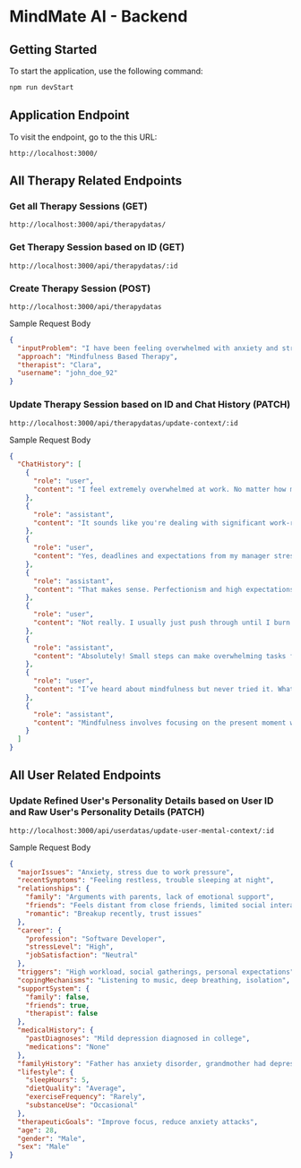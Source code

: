 # MindMate AI - Backend

## Getting Started

To start the application, use the following command:

```sh
npm run devStart

```

## Application Endpoint

To visit the endpoint, go to the this URL:

```
http://localhost:3000/
```


## All Therapy Related Endpoints


### Get all Therapy Sessions **(GET)**
```
http://localhost:3000/api/therapydatas/
```

### Get Therapy Session based on ID **(GET)**

```
http://localhost:3000/api/therapydatas/:id
```

### Create Therapy Session **(POST)**


```
http://localhost:3000/api/therapydatas
```

Sample Request Body
```json
{
  "inputProblem": "I have been feeling overwhelmed with anxiety and stress due to increasing workload and expectations at my job. I constantly feel pressured to meet deadlines, and even when I am not working, my mind keeps racing with worries about pending tasks. This has been affecting my sleep, as I often stay awake overthinking or wake up feeling restless. Additionally, I have been struggling with social interactions, as I feel disconnected from friends and find it difficult to engage in conversations. I also experience occasional panic attacks, where my heart races, and I feel short of breath. These feelings have been persistent for several months, and I am finding it hard to cope.",
  "approach": "Mindfulness Based Therapy",
  "therapist": "Clara",
  "username": "john_doe_92"
}
```

### Update Therapy Session based on ID and Chat History **(PATCH)**

```
http://localhost:3000/api/therapydatas/update-context/:id
```

Sample Request Body
```json
{
  "ChatHistory": [
    {
      "role": "user",
      "content": "I feel extremely overwhelmed at work. No matter how much I complete, there's always more to do, and it feels like I'm stuck in an endless cycle of stress."
    },
    {
      "role": "assistant",
      "content": "It sounds like you're dealing with significant work-related stress. Have you noticed any particular triggers that make it worse?"
    },
    {
      "role": "user",
      "content": "Yes, deadlines and expectations from my manager stress me out the most. I constantly worry about whether my work is good enough."
    },
    {
      "role": "assistant",
      "content": "That makes sense. Perfectionism and high expectations can be mentally exhausting. Have you considered setting small, manageable goals to reduce the pressure?"
    },
    {
      "role": "user",
      "content": "Not really. I usually just push through until I burn out. But I guess breaking tasks down could help."
    },
    {
      "role": "assistant",
      "content": "Absolutely! Small steps can make overwhelming tasks feel more manageable. Also, practicing mindfulness or relaxation techniques might help you stay present and reduce stress."
    },
    {
      "role": "user",
      "content": "I’ve heard about mindfulness but never tried it. What exactly should I do?"
    },
    {
      "role": "assistant",
      "content": "Mindfulness involves focusing on the present moment without judgment. Simple exercises like deep breathing, guided meditation, or even taking mindful breaks during work can help lower stress levels."
    }
  ]
}

```


## All User Related Endpoints

### Update Refined User's Personality Details based on User ID and Raw User's Personality Details **(PATCH)**

```
http://localhost:3000/api/userdatas/update-user-mental-context/:id
```

Sample Request Body
```json
{
  "majorIssues": "Anxiety, stress due to work pressure",
  "recentSymptoms": "Feeling restless, trouble sleeping at night",
  "relationships": {
    "family": "Arguments with parents, lack of emotional support",
    "friends": "Feels distant from close friends, limited social interactions",
    "romantic": "Breakup recently, trust issues"
  },
  "career": {
    "profession": "Software Developer",
    "stressLevel": "High",
    "jobSatisfaction": "Neutral"
  },
  "triggers": "High workload, social gatherings, personal expectations",
  "copingMechanisms": "Listening to music, deep breathing, isolation",
  "supportSystem": {
    "family": false,
    "friends": true,
    "therapist": false
  },
  "medicalHistory": {
    "pastDiagnoses": "Mild depression diagnosed in college",
    "medications": "None"
  },
  "familyHistory": "Father has anxiety disorder, grandmother had depression",
  "lifestyle": {
    "sleepHours": 5,
    "dietQuality": "Average",
    "exerciseFrequency": "Rarely",
    "substanceUse": "Occasional"
  },
  "therapeuticGoals": "Improve focus, reduce anxiety attacks",
  "age": 28,
  "gender": "Male",
  "sex": "Male"
}
```